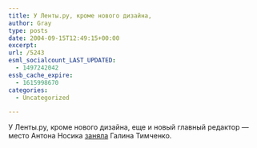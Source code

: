 ```yaml
---
title: У Ленты.ру, кроме нового дизайна,
author: Gray
type: posts
date: 2004-09-15T12:49:15+00:00
excerpt:
url: /5243
esml_socialcount_LAST_UPDATED:
  - 1497242042
essb_cache_expire:
  - 1615998670
categories:
  - Uncategorized

---
```








У Ленты.ру, кроме нового дизайна, еще и новый главный редактор &#8212; место Антона Носика <a href="http://www.lenta.ru/info/team.htm" target="_blank">заняла</a> Галина Тимченко.